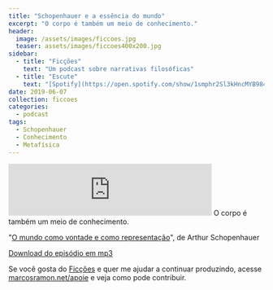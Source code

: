 ```yaml
---
title: "Schopenhauer e a essência do mundo"
excerpt: "O corpo é também um meio de conhecimento."
header:
  image: /assets/images/ficcoes.jpg
  teaser: assets/images/ficcoes400x200.jpg
sidebar:
  - title: "Ficções"
    text: "Um podcast sobre narrativas filosóficas"
  - title: "Escute"
    text: "[Spotify](https://open.spotify.com/show/1smphr2Sl3kHncMYB984rc?si=Ds7GV4oNQnGxsm-bxYvasA), [Google](https://podcasts.google.com/?feed=aHR0cHM6Ly9hbmNob3IuZm0vcy9hOWM4NWIwL3BvZGNhc3QvcnNz) ou [RSS](https://anchor.fm/s/a9c85b0/podcast/rss)"
date: 2019-06-07
collection: ficcoes
categories:
  - podcast
tags: 
  - Schopenhauer
  - Conhecimento
  - Metafísica
---
```


<iframe src="https://anchor.fm/podcastficcoes/embed/episodes/Schopenhauer-e-a-essncia-do-mundo-e49c2r" height="102px" width="400px" frameborder="0" scrolling="no"></iframe>
O corpo é também um meio de conhecimento.

"[O mundo como vontade e como representação](https://amzn.to/2XxxRD9)", de Arthur Schopenhauer

[Download do episódio em mp3](https://s3-us-west-2.amazonaws.com/anchor-audio-bank/production/2019-5-7/16629418-44100-2-12c6e131653d.mp3)
 
Se você gosta do [Ficções](https://marcosramon.net/ficcoes/) e quer me ajudar a continuar produzindo, acesse [marcosramon.net/apoie](https://marcosramon.net/apoie/) e veja como pode contribuir.
